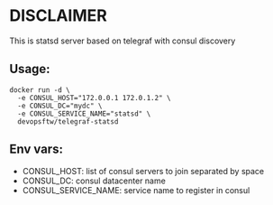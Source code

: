 # DISCLAIMER

This is statsd server based on telegraf with consul discovery

## Usage:
```
docker run -d \
  -e CONSUL_HOST="172.0.0.1 172.0.1.2" \
  -e CONSUL_DC="mydc" \
  -e CONSUL_SERVICE_NAME="statsd" \
  devopsftw/telegraf-statsd
```

## Env vars:
* CONSUL_HOST: list of consul servers to join separated by space
* CONSUL_DC: consul datacenter name
* CONSUL_SERVICE_NAME: service name to register in consul
